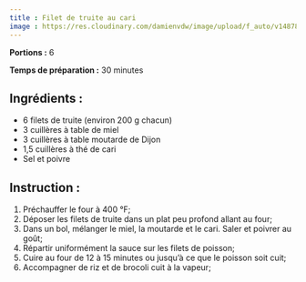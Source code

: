 ```yaml
---
title : Filet de truite au cari
image : https://res.cloudinary.com/damienvdw/image/upload/f_auto/v1487858573/recettes/Filet_de_truite_au_cari_vbn9xf.jpg
---
```


**Portions :** 6

**Temps de préparation :** 30 minutes

## Ingrédients :
- 6 filets de truite (environ 200 g chacun)
- 3 cuillères à table de miel
- 3 cuillères à table moutarde de Dijon
- 1,5 cuillères à thé de cari
- Sel et poivre

## Instruction :
1. Préchauffer le four à 400 °F;
2. Déposer les filets de truite dans un plat peu profond allant au four;
3. Dans un bol, mélanger le miel, la moutarde et le cari. Saler et poivrer au goût;
4. Répartir uniformément la sauce sur les filets de poisson;
5. Cuire au four de 12 à 15 minutes ou jusqu’à ce que le poisson soit cuit;
6. Accompagner de riz et de brocoli cuit à la vapeur;
